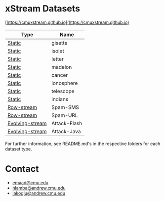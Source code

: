 # xStream Datasets

[https://cmuxstream.github.io](https://cmuxstream.github.io)

| Type | Name |
| --- | --- |
| [Static](https://github.com/cmuxstream/cmuxstream-data/tree/master/static) | gisette |
| [Static](https://github.com/cmuxstream/cmuxstream-data/tree/master/static) | isolet |
| [Static](https://github.com/cmuxstream/cmuxstream-data/tree/master/static) | letter |
| [Static](https://github.com/cmuxstream/cmuxstream-data/tree/master/static) | madelon |
| [Static](https://github.com/cmuxstream/cmuxstream-data/tree/master/static) | cancer |
| [Static](https://github.com/cmuxstream/cmuxstream-data/tree/master/static) | ionosphere |
| [Static](https://github.com/cmuxstream/cmuxstream-data/tree/master/static) | telescope |
| [Static](https://github.com/cmuxstream/cmuxstream-data/tree/master/static) | indians |
| [Row-stream](https://github.com/cmuxstream/cmuxstream-data/tree/master/row) | Spam-SMS |
| [Row-stream](https://github.com/cmuxstream/cmuxstream-data/tree/master/row) | Spam-URL |
| [Evolving-stream](https://github.com/cmuxstream/cmuxstream-data/tree/master/evolving) | Attack-Flash  |
| [Evolving-stream](https://github.com/cmuxstream/cmuxstream-data/tree/master/evolving) | Attack-Java  |


For further information, see README.md's in the respective folders for each dataset type.

# Contact

   * emaad@cmu.edu
   * hlamba@andrew.cmu.edu
   * lakoglu@andrew.cmu.edu

[1]: https://archive.ics.uci.edu/ml/datasets.html
[2]: https://github.com/sbustreamspot/sbustreamspot-data
